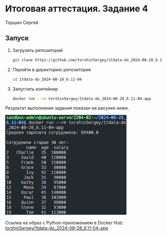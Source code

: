 # Итоговая аттестация. Задание 4

Торшин Сергей

## Запуск 

1. Загрузить репозиторий
    ```bash
    git clone https://github.com/torshin5ergey/1tdata-do_2024-08-28_6.11-04.git
    ```
2. Перейти в директорию репозитория
    ```bash
    cd 1tdata-do_2024-08-28_6.11-04
    ```
3. Запустить контейнер
    ```bash
    docker run --rm torshin5ergey/1tdata-do_2024-08-28_6.11-04-app
    ```

Результат выполнения задания показан на рисунке ниже.

![](screenshot1.jpg)

Ссылка на образ с Python-приложением в Docker Hub: [torshin5ergey/1tdata-do_2024-08-28_6.11-04-app](https://hub.docker.com/repository/docker/torshin5ergey/1tdata-do_2024-08-28_6.11-04-app/general)
